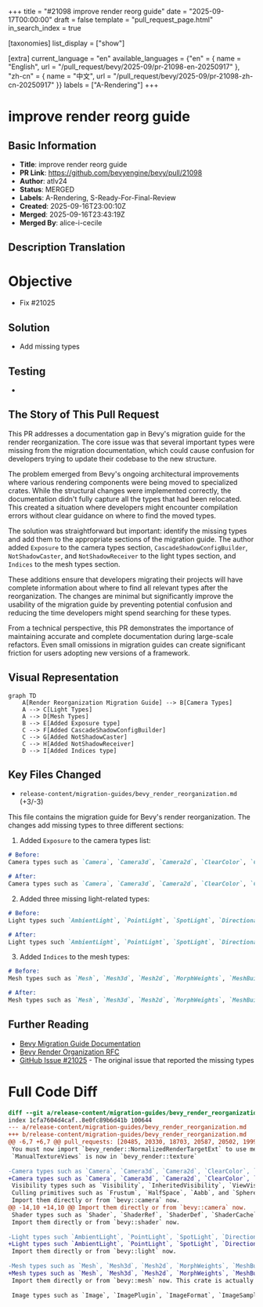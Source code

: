 +++
title = "#21098 improve render reorg guide"
date = "2025-09-17T00:00:00"
draft = false
template = "pull_request_page.html"
in_search_index = true

[taxonomies]
list_display = ["show"]

[extra]
current_language = "en"
available_languages = {"en" = { name = "English", url = "/pull_request/bevy/2025-09/pr-21098-en-20250917" }, "zh-cn" = { name = "中文", url = "/pull_request/bevy/2025-09/pr-21098-zh-cn-20250917" }}
labels = ["A-Rendering"]
+++

# improve render reorg guide

## Basic Information
- **Title**: improve render reorg guide
- **PR Link**: https://github.com/bevyengine/bevy/pull/21098
- **Author**: atlv24
- **Status**: MERGED
- **Labels**: A-Rendering, S-Ready-For-Final-Review
- **Created**: 2025-09-16T23:00:10Z
- **Merged**: 2025-09-16T23:43:19Z
- **Merged By**: alice-i-cecile

## Description Translation
# Objective

- Fix #21025

## Solution

- Add missing types

## Testing

- 

## The Story of This Pull Request

This PR addresses a documentation gap in Bevy's migration guide for the render reorganization. The core issue was that several important types were missing from the migration documentation, which could cause confusion for developers trying to update their codebase to the new structure.

The problem emerged from Bevy's ongoing architectural improvements where various rendering components were being moved to specialized crates. While the structural changes were implemented correctly, the documentation didn't fully capture all the types that had been relocated. This created a situation where developers might encounter compilation errors without clear guidance on where to find the moved types.

The solution was straightforward but important: identify the missing types and add them to the appropriate sections of the migration guide. The author added `Exposure` to the camera types section, `CascadeShadowConfigBuilder`, `NotShadowCaster`, and `NotShadowReceiver` to the light types section, and `Indices` to the mesh types section.

These additions ensure that developers migrating their projects will have complete information about where to find all relevant types after the reorganization. The changes are minimal but significantly improve the usability of the migration guide by preventing potential confusion and reducing the time developers might spend searching for these types.

From a technical perspective, this PR demonstrates the importance of maintaining accurate and complete documentation during large-scale refactors. Even small omissions in migration guides can create significant friction for users adopting new versions of a framework.

## Visual Representation

```mermaid
graph TD
    A[Render Reorganization Migration Guide] --> B[Camera Types]
    A --> C[Light Types]
    A --> D[Mesh Types]
    B --> E[Added Exposure type]
    C --> F[Added CascadeShadowConfigBuilder]
    C --> G[Added NotShadowCaster]
    C --> H[Added NotShadowReceiver]
    D --> I[Added Indices type]
```

## Key Files Changed

- `release-content/migration-guides/bevy_render_reorganization.md` (+3/-3)

This file contains the migration guide for Bevy's render reorganization. The changes add missing types to three different sections:

1. Added `Exposure` to the camera types list:
```markdown
# Before:
Camera types such as `Camera`, `Camera3d`, `Camera2d`, `ClearColor`, `ClearColorConfig`, `Projection`, `PerspectiveProjection`, and `OrthographicProjection` have been moved to a new crate, `bevy_camera`.

# After:
Camera types such as `Camera`, `Camera3d`, `Camera2d`, `ClearColor`, `ClearColorConfig`, `Exposure`, `Projection`, `PerspectiveProjection`, and `OrthographicProjection` have been moved to a new crate, `bevy_camera`.
```

2. Added three missing light-related types:
```markdown
# Before:
Light types such `AmbientLight`, `PointLight`, `SpotLight`, `DirectionalLight`, `EnvironmentMapLight`, `GeneratedEnvironmentMapLight`, `LightProbe`, `IrradianceVolume`, `VolumetricFog`, `FogVolume`, and `light_consts` have been moved to a new crate, `bevy_light`.

# After:
Light types such `AmbientLight`, `PointLight`, `SpotLight`, `DirectionalLight`, `EnvironmentMapLight`, `GeneratedEnvironmentMapLight`, `LightProbe`, `IrradianceVolume`, `VolumetricFog`, `FogVolume`, `CascadeShadowConfigBuilder`, `NotShadowCaster`, `NotShadowReceiver` and `light_consts` have been moved to a new crate, `bevy_light`.
```

3. Added `Indices` to the mesh types:
```markdown
# Before:
Mesh types such as `Mesh`, `Mesh3d`, `Mesh2d`, `MorphWeights`, `MeshBuilder`, and `Meshable` have been moved to a new crate, `bevy_mesh`.

# After:
Mesh types such as `Mesh`, `Mesh3d`, `Mesh2d`, `MorphWeights`, `MeshBuilder`, `Indices`, and `Meshable` have been moved to a new crate, `bevy_mesh`.
```

## Further Reading

- [Bevy Migration Guide Documentation](https://bevyengine.org/learn/migration-guides/)
- [Bevy Render Organization RFC](https://github.com/bevyengine/rfcs/blob/main/rfcs/45-render-reorganization.md)
- [GitHub Issue #21025](https://github.com/bevyengine/bevy/issues/21025) - The original issue that reported the missing types

# Full Code Diff
```diff
diff --git a/release-content/migration-guides/bevy_render_reorganization.md b/release-content/migration-guides/bevy_render_reorganization.md
index 1cfa7604d4caf..8e0fc89b6d41b 100644
--- a/release-content/migration-guides/bevy_render_reorganization.md
+++ b/release-content/migration-guides/bevy_render_reorganization.md
@@ -6,7 +6,7 @@ pull_requests: [20485, 20330, 18703, 20587, 20502, 19997, 19991, 20000, 19949, 1
 You must now import `bevy_render::NormalizedRenderTargetExt` to use methods on `NormalizedRenderTarget`
 `ManualTextureViews` is now in `bevy_render::texture`
 
-Camera types such as `Camera`, `Camera3d`, `Camera2d`, `ClearColor`, `ClearColorConfig`, `Projection`, `PerspectiveProjection`, and `OrthographicProjection` have been moved to a new crate, `bevy_camera`.
+Camera types such as `Camera`, `Camera3d`, `Camera2d`, `ClearColor`, `ClearColorConfig`, `Exposure`, `Projection`, `PerspectiveProjection`, and `OrthographicProjection` have been moved to a new crate, `bevy_camera`.
 Visibility types such as `Visibility`, `InheritedVisibility`, `ViewVisibility`, `VisibleEntities`, and `RenderLayers` have been moved to `bevy_camera::visibility`.
 Culling primitives such as `Frustum`, `HalfSpace`, `Aabb`, and `Sphere` have been moved to `bevy_camera::primitives`.
 Import them directly or from `bevy::camera` now.
@@ -14,10 +14,10 @@ Import them directly or from `bevy::camera` now.
 Shader types such as `Shader`, `ShaderRef`, `ShaderDef`, `ShaderCache`, and `PipelineCompilationError` have been moved to a new crate, `bevy_shader`.
 Import them directly or from `bevy::shader` now.
 
-Light types such `AmbientLight`, `PointLight`, `SpotLight`, `DirectionalLight`, `EnvironmentMapLight`, `GeneratedEnvironmentMapLight`, `LightProbe`, `IrradianceVolume`, `VolumetricFog`, `FogVolume`, and `light_consts` have been moved to a new crate, `bevy_light`.
+Light types such `AmbientLight`, `PointLight`, `SpotLight`, `DirectionalLight`, `EnvironmentMapLight`, `GeneratedEnvironmentMapLight`, `LightProbe`, `IrradianceVolume`, `VolumetricFog`, `FogVolume`, `CascadeShadowConfigBuilder`, `NotShadowCaster`, `NotShadowReceiver` and `light_consts` have been moved to a new crate, `bevy_light`.
 Import them directly or from `bevy::light` now.
 
-Mesh types such as `Mesh`, `Mesh3d`, `Mesh2d`, `MorphWeights`, `MeshBuilder`, and `Meshable` have been moved to a new crate, `bevy_mesh`.
+Mesh types such as `Mesh`, `Mesh3d`, `Mesh2d`, `MorphWeights`, `MeshBuilder`, `Indices`, and `Meshable` have been moved to a new crate, `bevy_mesh`.
 Import them directly or from `bevy::mesh` now. This crate is actually present in the previous release, but its `bevy_render` re-exports have now been removed.
 
 Image types such as `Image`, `ImagePlugin`, `ImageFormat`, `ImageSampler`, `ImageAddressMode`, `ImageSamplerDescriptor`, `ImageCompareFunction`, and `ImageSamplerBorderColor` have been moved to a new crate, `bevy_image`. This crate is actually present in the previous release, but its `bevy_render` re-exports have now been removed.
```